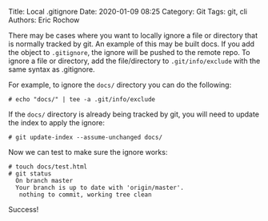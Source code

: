 Title: Local .gitignore
Date: 2020-01-09 08:25
Category: Git
Tags: git, cli
Authors: Eric Rochow

There may be cases where you want to locally ignore a file or directory that is normally tracked by git. An example of this may be built docs. If you add the object to `.gitignore`, the ignore will be pushed to the remote repo. To ignore a file or directory, add the file/directory to `.git/info/exclude` with the same syntax as .gitignore.

For example, to ignore the `docs/` directory you can do the following:
```
# echo "docs/" | tee -a .git/info/exclude
```
If the `docs/` directory is already being tracked by git, you will need to update the index to apply the ignore:
```
# git update-index --assume-unchanged docs/
```
Now we can test to make sure the ignore works:
```
# touch docs/test.html
# git status
  On branch master
  Your branch is up to date with 'origin/master'.
   nothing to commit, working tree clean
```
Success!
